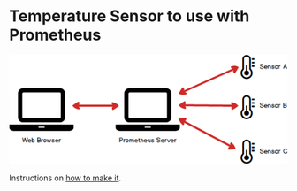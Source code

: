 # Temperature Sensor to use with Prometheus

![Prometheus](https://github.com/joejcollins/destiny-angel/blob/main/docs/imgs/prometheus.png)

Instructions on [how to make it](https://github.com/joejcollins/destiny-angel/blob/main/docs/how-to-make.pdf).

